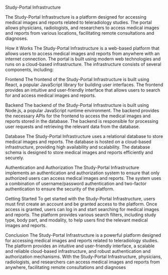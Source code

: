 Study-Portal Infrastructure


The Study-Portal Infrastructure is a platform designed for accessing medical images and reports related to teleradiology studies. The portal allows physicians, radiologists, and researchers to access medical images and reports from various locations, facilitating remote consultations and diagnoses.

How it Works
The Study-Portal Infrastructure is a web-based platform that allows users to access medical images and reports from anywhere with an internet connection. The portal is built using modern web technologies and runs on a cloud-based infrastructure. The infrastructure consists of several components, including:

Frontend
The frontend of the Study-Portal Infrastructure is built using React, a popular JavaScript library for building user interfaces. The frontend provides an intuitive and user-friendly interface that allows users to search for and access medical images and reports.

Backend
The backend of the Study-Portal Infrastructure is built using Node.js, a popular JavaScript runtime environment. The backend provides the necessary APIs for the frontend to access the medical images and reports stored in the database. The backend is responsible for processing user requests and retrieving the relevant data from the database.

Database
The Study-Portal Infrastructure uses a relational database to store medical images and reports. The database is hosted on a cloud-based infrastructure, providing high availability and scalability. The database schema is designed to store medical images and reports efficiently and securely.

Authentication and Authorization
The Study-Portal Infrastructure implements an authentication and authorization system to ensure that only authorized users can access medical images and reports. The system uses a combination of username/password authentication and two-factor authentication to ensure the security of the platform.

Getting Started
To get started with the Study-Portal Infrastructure, users must first create an account and be granted access to the platform. Once access is granted, users can log in and start searching for medical images and reports. The platform provides various search filters, including study type, body part, and modality, to help users find the relevant medical images and reports.

Conclusion
The Study-Portal Infrastructure is a powerful platform designed for accessing medical images and reports related to teleradiology studies. The platform provides an intuitive and user-friendly interface, a scalable and reliable cloud-based infrastructure, and robust authentication and authorization mechanisms. With the Study-Portal Infrastructure, physicians, radiologists, and researchers can access medical images and reports from anywhere, facilitating remote consultations and diagnoses
